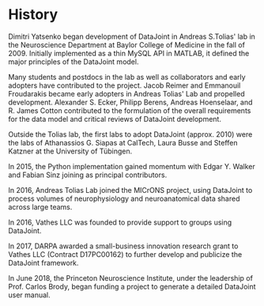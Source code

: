 # History

Dimitri Yatsenko began development of DataJoint in Andreas S.Tolias' lab in the
Neuroscience Department at Baylor College of Medicine in the fall of 2009. Initially
implemented as a thin MySQL API in MATLAB, it defined the major principles of the
DataJoint model.

Many students and postdocs in the lab as well as collaborators and early adopters have
contributed to the project. Jacob Reimer and Emmanouil Froudarakis became early adopters
in Andreas Tolias' Lab and propelled development. Alexander S. Ecker, Philipp Berens,
Andreas Hoenselaar, and R. James Cotton contributed to the formulation of the overall
requirements for the data model and critical reviews of DataJoint development.

Outside the Tolias lab, the first labs to adopt DataJoint (approx. 2010) were the labs
of Athanassios G. Siapas at CalTech, Laura Busse and Steffen Katzner at the University
of Tübingen.

In 2015, the Python implementation gained momentum with Edgar Y. Walker and Fabian Sinz
joining as principal contributors.

In 2016, Andreas Tolias Lab joined the MICrONS project, using DataJoint to process
volumes of neurophysiology and neuroanatomical data shared across large teams.

In 2016, Vathes LLC was founded to provide support to groups using DataJoint.

In 2017, DARPA awarded a small-business innovation research grant to Vathes LLC
(Contract D17PC00162) to further develop and publicize the DataJoint framework.

In June 2018, the Princeton Neuroscience Institute, under the leadership of Prof. Carlos
Brody, began funding a project to generate a detailed DataJoint user manual.
